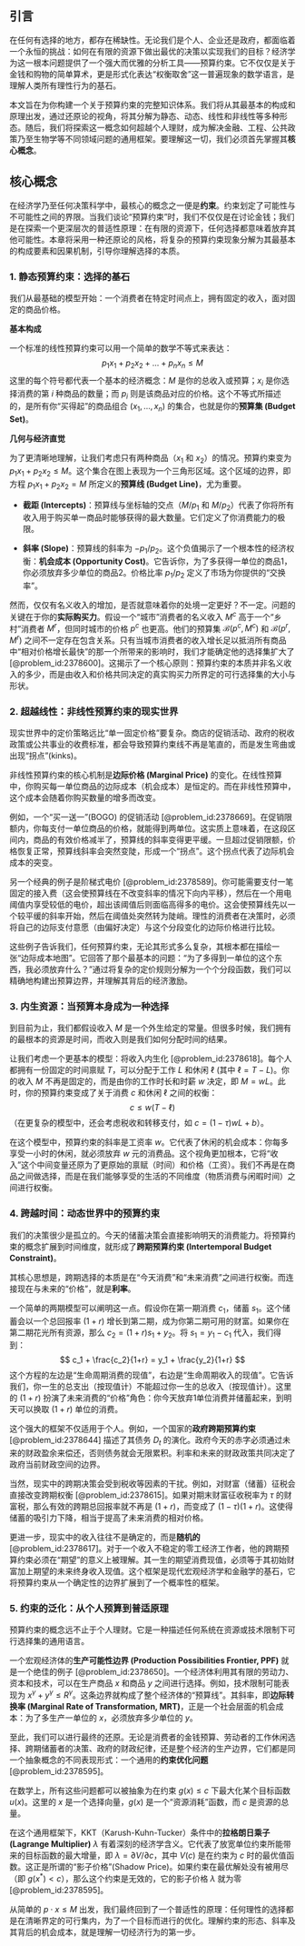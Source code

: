 ## 引言
在任何有选择的地方，都存在稀缺性。无论我们是个人、企业还是政府，都面临着一个永恒的挑战：如何在有限的资源下做出最优的决策以实现我们的目标？经济学为这一根本问题提供了一个强大而优雅的分析工具——预算约束。它不仅仅是关于金钱和购物的简单算术，更是形式化表达“权衡取舍”这一普遍现象的数学语言，是理解人类所有理性行为的基石。

本文旨在为你构建一个关于预算约束的完整知识体系。我们将从其最基本的构成和原理出发，通过还原论的视角，将其分解为静态、动态、线性和非线性等多种形态。随后，我们将探索这一概念如何超越个人理财，成为解决金融、工程、公共政策乃至生物学等不同领域问题的通用框架。要理解这一切，我们必须首先掌握其**核心概念**。

## 核心概念
在经济学乃至任何决策科学中，最核心的概念之一便是**约束**。约束划定了可能性与不可能性之间的界限。当我们谈论“预算约束”时，我们不仅仅是在讨论金钱；我们是在探索一个更深层次的普适性原理：在有限的资源下，任何选择都意味着放弃其他可能性。本章将采用一种还原论的风格，将复杂的预算约束现象分解为其最基本的构成要素和因果机制，引导你理解选择的本质。

### 1. 静态预算约束：选择的基石

我们从最基础的模型开始：一个消费者在特定时间点上，拥有固定的收入，面对固定的商品价格。

**基本构成**

一个标准的线性预算约束可以用一个简单的数学不等式来表达：
$$
p_1 x_1 + p_2 x_2 + \dots + p_n x_n \le M
$$
这里的每个符号都代表一个基本的经济概念：$M$ 是你的总收入或预算；$x_i$ 是你选择消费的第 $i$ 种商品的数量；而 $p_i$ 则是该商品对应的价格。这个不等式所描述的，是所有你“买得起”的商品组合 $(x_1, \dots, x_n)$ 的集合，也就是你的**预算集 (Budget Set)**。

**几何与经济直觉**

为了更清晰地理解，让我们考虑只有两种商品（$x_1$ 和 $x_2$）的情况。预算约束变为 $p_1 x_1 + p_2 x_2 \le M$。这个集合在图上表现为一个三角形区域。这个区域的边界，即方程 $p_1 x_1 + p_2 x_2 = M$ 所定义的**预算线 (Budget Line)**，尤为重要。

- **截距 (Intercepts)**：预算线与坐标轴的交点（$M/p_1$ 和 $M/p_2$）代表了你将所有收入用于购买单一商品时能够获得的最大数量。它们定义了你消费能力的极限。

- **斜率 (Slope)**：预算线的斜率为 $-p_1/p_2$。这个负值揭示了一个根本性的经济权衡：**机会成本 (Opportunity Cost)**。它告诉你，为了多获得一单位的商品1，你必须放弃多少单位的商品2。价格比率 $p_1/p_2$ 定义了市场为你提供的“交换率”。

然而，仅仅有名义收入的增加，是否就意味着你的处境一定更好？不一定。问题的关键在于你的**实际购买力**。假设一个“城市”消费者的名义收入 $M^c$ 高于一个“乡村”消费者 $M^r$，但同时城市的价格 $p^c$ 也更高。他们的预算集 $\mathcal{B}(p^c, M^c)$ 和 $\mathcal{B}(p^r, M^r)$ 之间不一定存在包含关系。只有当城市消费者的收入增长足以抵消所有商品中“相对价格增长最快”的那一个所带来的影响时，我们才能确定他的选择集扩大了 [@problem_id:2378600]。这揭示了一个核心原则：预算约束的本质并非名义收入的多少，而是由收入和价格共同决定的真实购买力所界定的可行选择集的大小与形状。

### 2. 超越线性：非线性预算约束的现实世界

现实世界中的定价策略远比“单一固定价格”要复杂。商店的促销活动、政府的税收政策或公共事业的收费标准，都会导致预算约束线不再是笔直的，而是发生弯曲或出现“拐点”(kinks)。

非线性预算约束的核心机制是**边际价格 (Marginal Price)** 的变化。在线性预算中，你购买每一单位商品的边际成本（机会成本）是恒定的。而在非线性预算中，这个成本会随着你购买数量的增多而改变。

例如，一个“买一送一”(BOGO) 的促销活动 [@problem_id:2378669]。在促销限额内，你每支付一单位商品的价格，就能得到两单位。这实质上意味着，在这段区间内，商品的有效价格减半了，预算线的斜率变得更平缓。一旦超过促销限额，价格恢复正常，预算线斜率会突然变陡，形成一个“拐点”。这个拐点代表了边际机会成本的突变。

另一个经典的例子是阶梯式电价 [@problem_id:2378589]。你可能需要支付一笔固定的接入费（这会使预算线在不改变斜率的情况下向内平移），然后在一个用电阈值内享受较低的电价，超出该阈值后则面临高得多的电价。这会使预算线先以一个较平缓的斜率开始，然后在阈值处突然转为陡峭。理性的消费者在决策时，必须将自己的边际支付意愿（由偏好决定）与这个分段变化的边际价格进行比较。

这些例子告诉我们，任何预算约束，无论其形式多么复杂，其根本都在描绘一张“边际成本地图”。它回答了那个最基本的问题：“为了多得到一单位的这个东西，我必须放弃什么？”通过将复杂的定价规则分解为一个个分段函数，我们可以精确地构建出预算边界，并理解其背后的经济激励。

### 3. 内生资源：当预算本身成为一种选择

到目前为止，我们都假设收入 $M$ 是一个外生给定的常量。但很多时候，我们拥有的最根本的资源是时间，而收入则是我们如何分配时间的结果。

让我们考虑一个更基本的模型：将收入内生化 [@problem_id:2378618]。每个人都拥有一份固定的时间禀赋 $T$，可以分配于工作 $L$ 和休闲 $\ell$ (其中 $\ell = T - L$)。你的收入 $M$ 不再是固定的，而是由你的工作时长和时薪 $w$ 决定，即 $M = wL$。此时，你的预算约束变成了关于消费 $c$ 和休闲 $\ell$ 之间的权衡：
$$
c \le w(T - \ell)
$$
（在更复杂的模型中，还会考虑税收和转移支付，如 $c = (1-\tau)wL + b$）。

在这个模型中，预算约束的斜率是工资率 $w$。它代表了休闲的机会成本：你每多享受一小时的休闲，就必须放弃 $w$ 元的消费品。这个视角更加根本，它将“收入”这个中间变量还原为了更原始的禀赋（时间）和价格（工资）。我们不再是在商品之间做选择，而是在我们能够享受的生活的不同维度（物质消费与闲暇时间）之间进行权衡。

### 4. 跨越时间：动态世界中的预算约束

我们的决策很少是孤立的。今天的储蓄决策会直接影响明天的消费能力。将预算约束的概念扩展到时间维度，就形成了**跨期预算约束 (Intertemporal Budget Constraint)**。

其核心思想是，跨期选择的本质是在“今天消费”和“未来消费”之间进行权衡。而连接现在与未来的“价格”，就是**利率**。

一个简单的两期模型可以阐明这一点。假设你在第一期消费 $c_1$，储蓄 $s_1$。这个储蓄会以一个总回报率 $(1+r)$ 增长到第二期，成为你第二期可用的财富。如果你在第二期花光所有资源，那么 $c_2 = (1+r)s_1 + y_2$。将 $s_1 = y_1 - c_1$ 代入，我们得到：
$$
c_1 + \frac{c_2}{1+r} = y_1 + \frac{y_2}{1+r}
$$
这个方程的左边是“生命周期消费的现值”，右边是“生命周期收入的现值”。它告诉我们，你一生的总支出（按现值计）不能超过你一生的总收入（按现值计）。这里的 $(1+r)$ 扮演了未来消费的“价格”角色：你今天放弃1单位消费并储蓄起来，到明天可以换取 $(1+r)$ 单位的消费。

这个强大的框架不仅适用于个人。例如，一个国家的**政府跨期预算约束** [@problem_id:2378644] 描述了其债务 $D_t$ 的演化。政府今天的赤字必须通过未来的财政盈余来偿还，否则债务就会无限累积。利率和未来的财政政策共同决定了政府当前财政空间的边界。

当然，现实中的跨期决策会受到税收等因素的干扰。例如，对财富（储蓄）征税会直接改变跨期权衡 [@problem_id:2378615]。如果对期末财富征收税率为 $\tau$ 的财富税，那么有效的跨期总回报率就不再是 $(1+r)$，而变成了 $(1-\tau)(1+r)$。这使得储蓄的吸引力下降，相当于提高了未来消费的相对价格。

更进一步，现实中的收入往往不是确定的，而是**随机的** [@problem_id:2378617]。对于一个收入不稳定的零工经济工作者，他的跨期预算约束必须在“期望”的意义上被理解。其一生的期望消费现值，必须等于其初始财富加上期望的未来终身收入现值。这个框架是现代宏观经济学和金融学的基石，它将预算约束从一个确定性的边界扩展到了一个概率性的框架。

### 5. 约束的泛化：从个人预算到普适原理

预算约束的概念远不止于个人理财。它是一种描述任何系统在资源或技术限制下可行选择集的通用语言。

一个宏观经济体的**生产可能性边界 (Production Possibilities Frontier, PPF)** 就是一个绝佳的例子 [@problem_id:2378650]。一个经济体利用其有限的劳动力、资本和技术，可以在生产商品 $x$ 和商品 $y$ 之间进行选择。例如，技术限制可能表现为 $x^\gamma + y^\gamma \le R^\gamma$。这条边界就构成了整个经济体的“预算线”。其斜率，即**边际转换率 (Marginal Rate of Transformation, MRT)**，正是一个社会层面的机会成本：为了多生产一单位的 $x$，必须放弃多少单位的 $y$。

至此，我们可以进行最终的还原。无论是消费者的金钱预算、劳动者的工作休闲选择、跨期储蓄者的决策、政府的财政纪律，还是整个经济的生产边界，它们都是同一个抽象概念的不同表现形式：一个通用的**约束优化问题** [@problem_id:2378595]。

在数学上，所有这些问题都可以被抽象为在约束 $g(x) \le c$ 下最大化某个目标函数 $u(x)$。这里的 $x$ 是一个选择向量，$g(x)$ 是一个“资源消耗”函数，而 $c$ 是资源的总量。

在这个通用框架下，KKT（Karush-Kuhn-Tucker）条件中的**拉格朗日乘子 (Lagrange Multiplier)** $\lambda$ 有着深刻的经济学含义。它代表了放宽单位约束所能带来的目标函数的最大增量，即 $\lambda = \partial V/\partial c$，其中 $V(c)$ 是在约束为 $c$ 时的最优值函数。这正是所谓的“影子价格”(Shadow Price)。如果约束在最优解处没有被用尽（即 $g(x^*) < c$），那么这个约束是无效的，它的影子价格 $\lambda$ 就为零 [@problem_id:2378595]。

从简单的 $p \cdot x \le M$ 出发，我们最终回到了一个普适性的原理：任何理性的选择都是在清晰界定的可行集内，为了一个目标而进行的优化。理解约束的形态、斜率及其背后的机会成本，就是理解一切经济行为的第一步。

